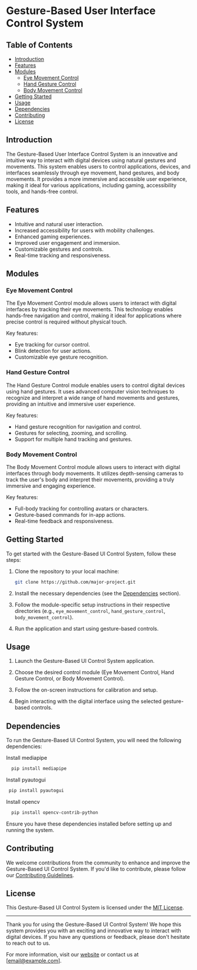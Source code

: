 # Gesture-Based User Interface Control System



## Table of Contents

- [Introduction](#introduction)
- [Features](#features)
- [Modules](#modules)
  - [Eye Movement Control](#eye-movement-control)
  - [Hand Gesture Control](#hand-gesture-control)
  - [Body Movement Control](#body-movement-control)
- [Getting Started](#getting-started)
- [Usage](#usage)
- [Dependencies](#dependencies)
- [Contributing](#contributing)
- [License](#license)

## Introduction

The Gesture-Based User Interface Control System is an innovative and intuitive way to interact with digital devices using natural gestures and movements. This system enables users to control applications, devices, and interfaces seamlessly through eye movement, hand gestures, and body movements. It provides a more immersive and accessible user experience, making it ideal for various applications, including gaming, accessibility tools, and hands-free control.

## Features

- Intuitive and natural user interaction.
- Increased accessibility for users with mobility challenges.
- Enhanced gaming experiences.
- Improved user engagement and immersion.
- Customizable gestures and controls.
- Real-time tracking and responsiveness.

## Modules

### Eye Movement Control

The Eye Movement Control module allows users to interact with digital interfaces by tracking their eye movements. This technology enables hands-free navigation and control, making it ideal for applications where precise control is required without physical touch.

Key features:
- Eye tracking for cursor control.
- Blink detection for user actions.
- Customizable eye gesture recognition.

### Hand Gesture Control

The Hand Gesture Control module enables users to control digital devices using hand gestures. It uses advanced computer vision techniques to recognize and interpret a wide range of hand movements and gestures, providing an intuitive and immersive user experience.

Key features:
- Hand gesture recognition for navigation and control.
- Gestures for selecting, zooming, and scrolling.
- Support for multiple hand tracking and gestures.

### Body Movement Control

The Body Movement Control module allows users to interact with digital interfaces through body movements. It utilizes depth-sensing cameras to track the user's body and interpret their movements, providing a truly immersive and engaging experience.

Key features:
- Full-body tracking for controlling avatars or characters.
- Gesture-based commands for in-app actions.
- Real-time feedback and responsiveness.

## Getting Started

To get started with the Gesture-Based UI Control System, follow these steps:

1. Clone the repository to your local machine:

   ```bash
   git clone https://github.com/major-project.git
   ```

2. Install the necessary dependencies (see the [Dependencies](#dependencies) section).

3. Follow the module-specific setup instructions in their respective directories (e.g., `eye_movement_control`, `hand_gesture_control`, `body_movement_control`).

4. Run the application and start using gesture-based controls.

## Usage

1. Launch the Gesture-Based UI Control System application.

2. Choose the desired control module (Eye Movement Control, Hand Gesture Control, or Body Movement Control).

3. Follow the on-screen instructions for calibration and setup.

4. Begin interacting with the digital interface using the selected gesture-based controls.

## Dependencies

To run the Gesture-Based UI Control System, you will need the following dependencies:

Install mediapipe
 ```bash
   pip install mediapipe
   ```
Install pyautogui
 ```bash
  pip install pyautogui
   ```
Install opencv
 ```bash
   pip install opencv-contrib-python
   ```

Ensure you have these dependencies installed before setting up and running the system.

## Contributing

We welcome contributions from the community to enhance and improve the Gesture-Based UI Control System. If you'd like to contribute, please follow our [Contributing Guidelines](CONTRIBUTING.md).

## License

This Gesture-Based UI Control System is licensed under the [MIT License](LICENSE).

---

Thank you for using the Gesture-Based UI Control System! We hope this system provides you with an exciting and innovative way to interact with digital devices. If you have any questions or feedback, please don't hesitate to reach out to us.

For more information, visit our [website](https://www.your-website-url.com) or contact us at [email@example.com].
